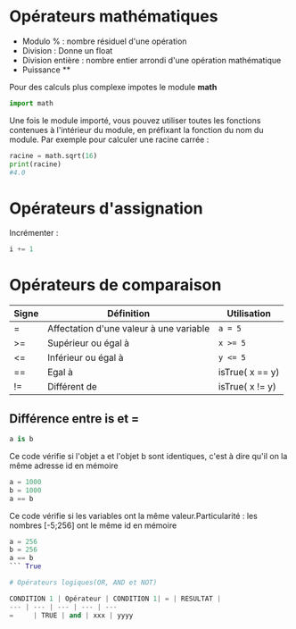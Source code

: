 # Opérateurs mathématiques

- Modulo % : nombre résiduel d'une opération
- Division : Donne un float
- Division entière : nombre entier arrondi d'une opération mathématique
- Puissance **

Pour des calculs plus complexe impotes le module **math**
```python
import math
```
Une fois le module importé, vous pouvez utiliser toutes les fonctions contenues à l'intérieur du module, en préfixant la fonction du nom du module. Par exemple pour calculer une racine carrée :
```python
racine = math.sqrt(16)
print(racine)
#4.0
```

# Opérateurs d'assignation

Incrémenter : 
```python
i += 1
```

# Opérateurs de comparaison

Signe | Définition | Utilisation
--- | --- | ---
=     | Affectation d'une valeur à une variable| `a = 5`
\>=    | Supérieur ou égal à| `x >= 5`
\<=    | Inférieur ou égal à| `y <= 5`
==    | Egal à| isTrue( x == y)
!=    | Différent de| isTrue( x != y)

## Différence entre is et =

```python
a is b
```
Ce code vérifie si l'objet a et l'objet b sont identiques, c'est à dire qu'il on la même adresse id en mémoire
```python
a = 1000
b = 1000
a == b
```
Ce code vérifie si les variables ont la même valeur.Particularité : les nombres [-5;256] ont le même id en mémoire
```python
a = 256
b = 256
a == b
``` True

# Opérateurs logiques(OR, AND et NOT)

CONDITION 1 | Opérateur | CONDITION 1| = | RESULTAT |
--- | --- | --- | --- | ---
=     | TRUE | and | xxx | yyyy
